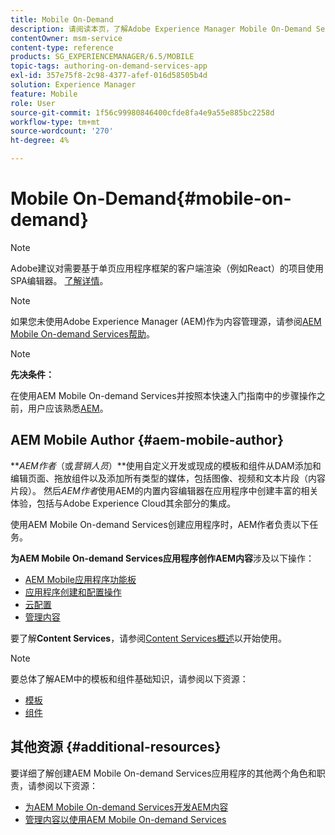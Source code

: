 ```yaml
---
title: Mobile On-Demand
description: 请阅读本页，了解Adobe Experience Manager Mobile On-Demand Services作者的角色和职责。
contentOwner: msm-service
content-type: reference
products: SG_EXPERIENCEMANAGER/6.5/MOBILE
topic-tags: authoring-on-demand-services-app
exl-id: 357e75f8-2c98-4377-afef-016d58505b4d
solution: Experience Manager
feature: Mobile
role: User
source-git-commit: 1f56c99980846400cfde8fa4e9a55e885bc2258d
workflow-type: tm+mt
source-wordcount: '270'
ht-degree: 4%

---
```


# Mobile On-Demand{#mobile-on-demand}

>[!NOTE]
>
>Adobe建议对需要基于单页应用程序框架的客户端渲染（例如React）的项目使用SPA编辑器。 [了解详情](/help/sites-developing/spa-overview.md)。

>[!NOTE]
>
>如果您未使用Adobe Experience Manager (AEM)作为内容管理源，请参阅[AEM Mobile On-demand Services帮助](https://helpx.adobe.com/digital-publishing-solution/topics.html)。

>[!NOTE]
>
>**先决条件：**
>
>在使用AEM Mobile On-demand Services并按照本快速入门指南中的步骤操作之前，用户应该熟悉[AEM](/help/sites-deploying/deploy.md)。

## AEM Mobile Author {#aem-mobile-author}

***AEM作者*（或&#x200B;*营销人员*）**使用自定义开发或现成的模板和组件从DAM添加和编辑页面、拖放组件以及添加所有类型的媒体，包括图像、视频和文本片段（内容片段）。 然后&#x200B;*AEM作者*使用AEM的内置内容编辑器在应用程序中创建丰富的相关体验，包括与Adobe Experience Cloud其余部分的集成。

使用AEM Mobile On-demand Services创建应用程序时，AEM作者负责以下任务。

**为AEM Mobile On-demand Services应用程序创作AEM内容**&#x200B;涉及以下操作：

* [AEM Mobile应用程序功能板](/help/mobile/mobile-apps-ondemand-application-dashboard.md)
* [应用程序创建和配置操作](/help/mobile/mobile-apps-ondemand-application-create-configure-action.md)
* [云配置](/help/mobile/mobile-on-demand-associating-an-on-demand-app-to-cloud-configuration.md)
* [管理内容](/help/mobile/mobile-apps-ondemand-manage-content-ondemand.md)

要了解&#x200B;**Content Services**，请参阅[Content Services概述](/help/mobile/develop-content-as-a-service.md)以开始使用。

>[!NOTE]
>
>要总体了解AEM中的模板和组件基础知识，请参阅以下资源：
>
>* [模板](/help/sites-developing/templates.md)
>* [组件](/help/sites-developing/components.md)
>

## 其他资源 {#additional-resources}

要详细了解创建AEM Mobile On-demand Services应用程序的其他两个角色和职责，请参阅以下资源：

* [为AEM Mobile On-demand Services开发AEM内容](/help/mobile/aem-mobile-on-demand.md)
* [管理内容以使用AEM Mobile On-demand Services](/help/mobile/aem-mobile.md)
